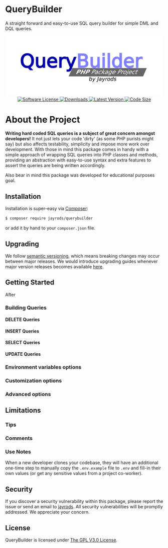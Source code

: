 QueryBuilder
============
A straight forward and easy-to-use SQL query builder for simple DML and DQL queries.

<p align="center">
    <a href="https://packagist.org/packages/jayrods/querybuilder">
        <img src="./resources/img/logo.png" alt="Package logo"></img>
    </a>
    <a href="LICENSE">
        <img src="https://img.shields.io/github/license/Jadersonrilidio/querybuilder?style=flat-square" alt="Software License"></img>
    </a>
    <a href="https://packagist.org/packages/jayrods/querybuilder">
        <img src="https://img.shields.io/github/downloads/Jadersonrilidio/querybuilder/total?style=flat-square" alt="Downloads"></img>
    </a>
    <a href="https://github.com/Jadersonrilidio/querybuilder/releases">
        <img src="https://img.shields.io/github/v/release/Jadersonrilidio/querybuilder?style=flat-square" alt="Latest Version"></img>
    </a>
    <a href="https://packagist.org/packages/jayrods/querybuilder">
        <img src="https://img.shields.io/github/languages/code-size/Jadersonrilidio/querybuilder?style=flat-square" alt="Code Size"></img>
    </a>

    
</p>


# About the Project

**Writing hard coded SQL queries is a subject of great concern amongst developers!**
It not just lets your code 'dirty' (as some PHP purists might say) but also affects
testability, simplicity and impose more work over development. With those in mind
this package comes in handy with a simple approach of wrapping SQL queries into PHP
classes and methods, providing an abstraction with easy-to-use syntax and extra
features to assert the queries are being written accordingly.

Also bear in mind this package was developed for educational purposes goal.


## Installation

Installation is super-easy via [Composer](https://getcomposer.org/):

```bash
$ composer require jayrods/querybuilder
```

or add it by hand to your `composer.json` file.


## Upgrading

We follow [semantic versioning](https://semver.org/), which means breaking
changes may occur between major releases. We would introduce upgrading guides
whenever major version releases becomes available [here](UPGRADING.md).


## Getting Started

After

### Building Queries
#### DELETE Queries
#### INSERT Queries
#### SELECT Queries
#### UPDATE Queries

### Environment variables options
### Customization options
### Advanced options

## Limitations

### Tips
### Comments
### Use Notes

When a new developer clones your codebase, they will have an additional
one-time step to manually copy the `.env.example` file to `.env` and fill-in
their own values (or get any sensitive values from a project co-worker).


## Security

If you discover a security vulnerability within this package, please report the issue or send an
email to [jayrods](jaderson.rodrigues@yahoo.com). All security vulnerabilities
will be promptly addressed. We appreciate your concern.


## License

QueryBuilder is licensed under [The GPL V3.0 License](LICENSE).
